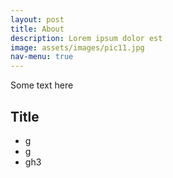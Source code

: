 ```yaml
---
layout: post
title: About
description: Lorem ipsum dolor est
image: assets/images/pic11.jpg
nav-menu: true
---
```

Some text here

## Title 

- g
- g
- gh3
